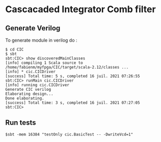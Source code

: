 Cascacaded Integrator Comb filter
==================================


## Generate Verilog

To generate module in verilog do :

```Shell
$ cd CIC
$ sbt
sbt:CIC> show discoveredMainClasses
[info] compiling 1 Scala source to /home/fabienm/myfpga/CIC/target/scala-2.12/classes ...
[info] * cic.CICDriver
[success] Total time: 5 s, completed 16 juil. 2021 07:26:55
sbt:CIC> runMain cic.CICDriver
[info] running cic.CICDriver 
Generate CIC verilog
Elaborating design...
Done elaborating.
[success] Total time: 3 s, completed 16 juil. 2021 07:27:05
sbt:CIC> 
```

## Run tests

```
$sbt -mem 16384 "testOnly cic.BasicTest -- -DwriteVcd=1"
```
